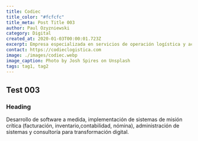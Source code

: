 ```yaml
---
title: Codiec
title_color: "#fcfcfc"
title_meta: Post Title 003
author: Paul Ozyzniewski
category: Digital
created_at: 2020-01-03T00:00:01.723Z
excerpt: Empresa especializada en servicios de operación logística y acondicionamiento de medicamentos y productos cosmetológicos a nivel nacional. Certificada por el ARCSA en Buenas Prácticas de Almacenamiento, Transporte y Distribución BPA-BPT-BPD, lo cual nos permite entregar un producto que cumpla con todas las normativas de salud y sanidad vigentes.
contact: https://codieclogistica.com
image: ./images/codiec.webp
image_caption: Photo by Josh Spires on Unsplash
tags: tag1, tag2
---
```


## Test 003

### Heading

Desarrollo de software a medida, implementación de sistemas de misión crítica (facturación, inventario,contabilidad, nómina), administración de sistemas y consultoría para transformación digital.
